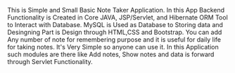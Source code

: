 This is Simple and Small Basic Note Taker Application. In this App Backend Functionality is Created in Core JAVA, JSP/Servlet, and Hibernate ORM Tool to Interact with Database.
MySQL is Used as Database to Storing data and Desingning Part is Design through HTML,CSS and Bootstrap. You can add Any number of note for remembering purpose and it is useful 
for daily life for taking notes. It's Very Simple so anyone can use it. In this Application such modules are there like Add notes, Show notes and data is forward through Servlet
Functionality.
